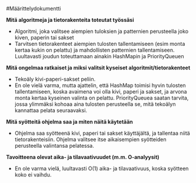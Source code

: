#Määrittelydokumentti


	
**Mitä algoritmeja ja tietorakenteita toteutat työssäsi** 
* Algoritmi, joka valitsee aiempien tuloksien ja patternien perusteella joko kiven, paperin tai sakset
* Tarvitsen tietorakenteet aiempien tulosten tallentamiseen (esim monta kertaa kukin on pelattu) ja mahdollisten patternien tallentamiseen. Luultavasti joudun toteuttamaan ainakin HashMapin ja PriorityQueuen


**Mitä ongelmaa ratkaiset ja miksi valitsit kyseiset algoritmit/tietorakenteet**
* Tekoäly kivi-paperi-sakset peliin. 
* En ole vielä varma, mutta ajattelin, että HashMap toimisi hyvin tulosten tallentamiseen, koska avaimena voi olla kivi, paperi ja sakset, ja arvona monta kertaa kyseinen valinta on pelattu. 
PriorityQueuea saatan tarvita, jossa ylimmäksi kohoaa aina tulosten perusteella se, mitä tekoälyn kannattaa pelata seuraavaksi.


**Mitä syötteitä ohjelma saa ja miten näitä käytetään** 
* Ohjelma saa syötteenä kivi, paperi tai sakset käyttäjältä, ja tallentaa niitä tietorakenteisiin. Ohjelma valitsee itse aikaisempien syötteiden perusteella valintansa pelatessa.



**Tavoitteena olevat aika- ja tilavaativuudet (m.m. O-analyysit)**
* En ole varma vielä, luultavasti O(1) aika- ja tilavaativuus, koska syötteen koko ei vaihdu. 
